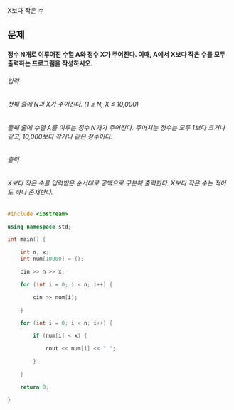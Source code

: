 X보다 작은 수
## 문제
#### 정수 N개로 이루어진 수열 A와 정수 X가 주어진다. 이때, A에서 X보다 작은 수를 모두 출력하는 프로그램을 작성하시오.

###### 입력
###### 첫째 줄에 N과 X가 주어진다. (1 ≤ N, X ≤ 10,000)

###### 둘째 줄에 수열 A를 이루는 정수 N개가 주어진다. 주어지는 정수는 모두 1보다 크거나 같고, 10,000보다 작거나 같은 정수이다.

###### 출력
###### X보다 작은 수를 입력받은 순서대로 공백으로 구분해 출력한다. X보다 작은 수는 적어도 하나 존재한다.

```c++
#include <iostream>

using namespace std;

int main() {

	int n, x;
	int num[10000] = {};

	cin >> n >> x;

	for (int i = 0; i < n; i++) {

		cin >> num[i];

	}

	for (int i = 0; i < n; i++) {

		if (num[i] < x) {

			cout << num[i] << " ";

		}

	}

	return 0;

}
```
